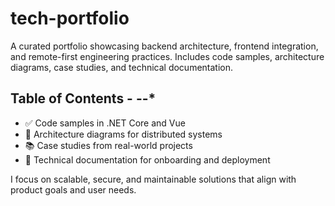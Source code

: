 # tech-portfolio

A curated portfolio showcasing backend architecture, frontend integration, and remote-first engineering practices. Includes code samples, architecture diagrams, case studies, and technical documentation.

## Table of Contents - --*

- ✅ Code samples in .NET Core and Vue
- 🧠 Architecture diagrams for distributed systems
- 📚 Case studies from real-world projects
- 📖 Technical documentation for onboarding and deployment

I focus on scalable, secure, and maintainable solutions that align with product goals and user needs.




